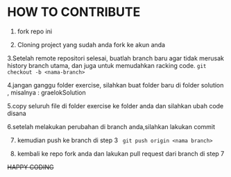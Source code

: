 # HOW TO CONTRIBUTE

1. fork repo ini

2. Cloning project yang sudah anda fork ke akun anda

3.Setelah remote repositori selesai, buatlah branch baru agar tidak merusak history branch utama, dan juga untuk memudahkan racking code.
``` git checkout -b <nama-branch> ```

4.jangan ganggu folder exercise, silahkan buat folder baru di folder solution , misalnya : graelokSolution

5.copy seluruh file di folder exercise ke folder anda dan silahkan ubah code disana

6.setelah melakukan perubahan di branch anda,silahkan lakukan commit

7. kemudian push ke branch di step 3
``` git push origin <nama branch>```

8. kembali ke repo fork anda dan lakukan pull request dari branch di step 7

~~HAPPY CODING~~
